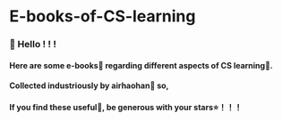 # E-books-of-CS-learning

### 👋 Hello ! ! !
#### Here are some e-books🚩 regarding different aspects of CS learning🚀.
#### Collected industriously by airhaohan🌈 so,
#### If you find these useful🧷, be generous with your stars⭐！！！
